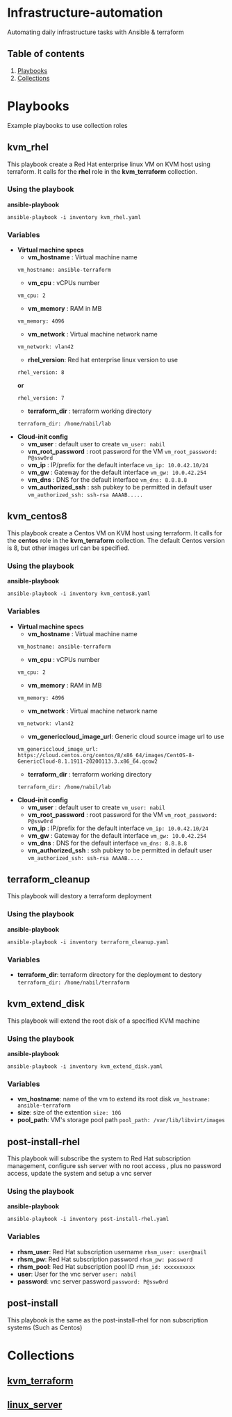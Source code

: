 # Infrastructure-automation
 Automating daily infrastructure tasks with Ansible & terraform
## Table of contents
1. [Playbooks](#Playbooks)
2. [Collections](#Collections)

# Playbooks
Example playbooks to use collection roles
## **kvm_rhel**
This playbook create a Red Hat enterprise linux VM on KVM host using terraform.
It calls for the **rhel** role in the **kvm_terraform** collection.
### Using the playbook
**ansible-playbook**
```
ansible-playbook -i inventory kvm_rhel.yaml
```
### Variables
- **Virtual machine specs**
  - **vm_hostname** : Virtual machine name
  ```
  vm_hostname: ansible-terraform
  ```
  - **vm_cpu** : vCPUs number
  ```
  vm_cpu: 2
  ```
  - **vm_memory** : RAM in MB
  ```
  vm_memory: 4096
  ```
  - **vm_network** : Virtual machine network name
  ```
  vm_network: vlan42
  ```
  - **rhel_version**: Red hat enterprise linux version to use
  ```
  rhel_version: 8
  ```
  **or**
  ```
  rhel_version: 7
  ```
  - **terraform_dir** : terraform working directory
  ```
  terraform_dir: /home/nabil/lab
  ```
- **Cloud-init config**
  - **vm_user** : default user to create `vm_user: nabil`
  - **vm_root_password** : root password for the VM `vm_root_password: P@ssw0rd`
  - **vm_ip** : IP/prefix for the default interface `vm_ip: 10.0.42.10/24`
  - **vm_gw** : Gateway for the default interface `vm_gw: 10.0.42.254`
  - **vm_dns** : DNS for the default interface `vm_dns: 8.8.8.8`
  - **vm_authorized_ssh** : ssh pubkey to be permitted in default user `vm_authorized_ssh: ssh-rsa AAAAB.....`
## **kvm_centos8**
This playbook create a Centos VM on KVM host using terraform.
  It calls for the **centos** role in the **kvm_terraform** collection.
  The default Centos version is 8, but other images url can be specified.
### Using the playbook
  **ansible-playbook**
  ```
  ansible-playbook -i inventory kvm_centos8.yaml
  ```
### Variables
  - **Virtual machine specs**
    - **vm_hostname** : Virtual machine name
    ```
    vm_hostname: ansible-terraform
    ```
    - **vm_cpu** : vCPUs number
    ```
    vm_cpu: 2
    ```
    - **vm_memory** : RAM in MB
    ```
    vm_memory: 4096
    ```
    - **vm_network** : Virtual machine network name
    ```
    vm_network: vlan42
    ```
    - **vm_genericcloud_image_url**: Generic cloud source image url to use
    ```
    vm_genericcloud_image_url: https://cloud.centos.org/centos/8/x86_64/images/CentOS-8-GenericCloud-8.1.1911-20200113.3.x86_64.qcow2
    ```
    - **terraform_dir** : terraform working directory
    ```
    terraform_dir: /home/nabil/lab
    ```
  - **Cloud-init config**
    - **vm_user** : default user to create `vm_user: nabil`
    - **vm_root_password** : root password for the VM `vm_root_password: P@ssw0rd`
    - **vm_ip** : IP/prefix for the default interface `vm_ip: 10.0.42.10/24`
    - **vm_gw** : Gateway for the default interface `vm_gw: 10.0.42.254`
    - **vm_dns** : DNS for the default interface `vm_dns: 8.8.8.8`
    - **vm_authorized_ssh** : ssh pubkey to be permitted in default user  `vm_authorized_ssh: ssh-rsa AAAAB.....`

## **terraform_cleanup**
This playbook will destory a terraform deployment
### Using the playbook
**ansible-playbook**
```
ansible-playbook -i inventory terraform_cleanup.yaml
```
### Variables
- **terraform_dir**: terraform directory for the deployment to destory   `terraform_dir: /home/nabil/terraform`
## **kvm_extend_disk**
This playbook will extend the root disk of a specified KVM machine
### Using the playbook
**ansible-playbook**
```
ansible-playbook -i inventory kvm_extend_disk.yaml
```
### Variables
- **vm_hostname**: name of the vm to extend its root disk `vm_hostname: ansible-terraform`
- **size**: size of the extention `size: 10G`
- **pool_path**: VM's storage pool path `pool_path: /var/lib/libvirt/images`
## **post-install-rhel**
This playbook will subscribe the system to Red Hat subscription management, configure ssh server with no root access , plus no password access, update the system and setup a vnc server
### Using the playbook
**ansible-playbook**
```
ansible-playbook -i inventory post-install-rhel.yaml
```
### Variables
- **rhsm_user**: Red Hat subscription username `rhsm_user: user@mail`
- **rhsm_pw**: Red Hat subscription password `rhsm_pw: password`
- **rhsm_pool**: Red Hat subscription pool ID `rhsm_id: xxxxxxxxxx`
- **user**: User for the vnc server `user: nabil`
- **password**: vnc server password `password: P@ssw0rd`
## **post-install**
This playbook is the same as the post-install-rhel for non subscription systems (Such as Centos)
# Collections
## [kvm_terraform](collections/ansible_collections/hosninabil/kvm_terraform/README.md)
## [linux_server](collections/ansible_collections/hosninabil/linux_server/README.md)
